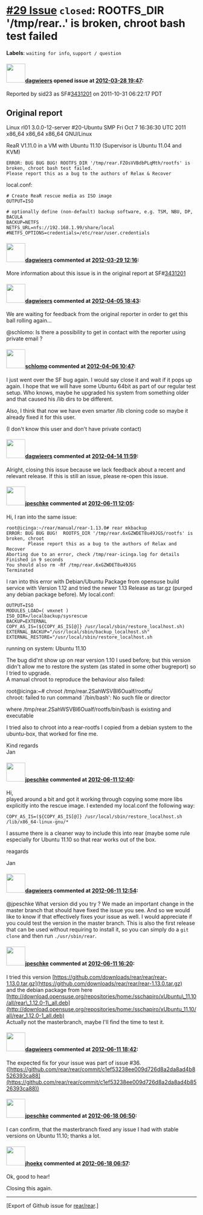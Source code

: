 [\#29 Issue](https://github.com/rear/rear/issues/29) `closed`: ROOTFS\_DIR '/tmp/rear..' is broken, chroot bash test failed
===========================================================================================================================

**Labels**: `waiting for info`, `support / question`

#### <img src="https://avatars.githubusercontent.com/u/388198?u=0732dee3fe5002278cfbf40359ec431bdcf5f06c&v=4" width="50">[dagwieers](https://github.com/dagwieers) opened issue at [2012-03-28 19:47](https://github.com/rear/rear/issues/29):

Reported by sid23 as
SF\#[3431201](https://sourceforge.net/tracker/?func=detail&aid=3431201&group_id=171835&atid=859452)
on 2011-10-31 06:22:17 PDT

Original report
---------------

Linux rl01 3.0.0-12-server \#20-Ubuntu SMP Fri Oct 7 16:36:30 UTC 2011
x86\_64 x86\_64 x86\_64 GNU/Linux

ReaR V1.11.0 in a VM with Ubuntu 11.10 (Supervisor is Ubuntu 11.04 and
KVM)

    ERROR: BUG BUG BUG! ROOTFS_DIR '/tmp/rear.FZOsVVBdbPLqMth/rootfs' is broken, chroot bash test failed. 
    Please report this as a bug to the authors of Relax & Recover

local.conf:

    # Create ReaR rescue media as ISO image
    OUTPUT=ISO

    # optionally define (non-default) backup software, e.g. TSM, NBU, DP, BACULA
    BACKUP=NETFS
    NETFS_URL=nfs://192.168.1.99/share/local
    #NETFS_OPTIONS=credentials=/etc/rear/user.credentials

#### <img src="https://avatars.githubusercontent.com/u/388198?u=0732dee3fe5002278cfbf40359ec431bdcf5f06c&v=4" width="50">[dagwieers](https://github.com/dagwieers) commented at [2012-03-29 12:16](https://github.com/rear/rear/issues/29#issuecomment-4812610):

More information about this issue is in the original report at
SF\#[3431201](https://sourceforge.net/tracker/?func=detail&aid=3431201&group_id=171835&atid=859452)

#### <img src="https://avatars.githubusercontent.com/u/388198?u=0732dee3fe5002278cfbf40359ec431bdcf5f06c&v=4" width="50">[dagwieers](https://github.com/dagwieers) commented at [2012-04-05 18:43](https://github.com/rear/rear/issues/29#issuecomment-4982910):

We are waiting for feedback from the original reporter in order to get
this ball rolling again...

@schlomo: Is there a possibility to get in contact with the reporter
using private email ?

#### <img src="https://avatars.githubusercontent.com/u/101384?v=4" width="50">[schlomo](https://github.com/schlomo) commented at [2012-04-06 10:47](https://github.com/rear/rear/issues/29#issuecomment-4993572):

I just went over the SF bug again. I would say close it and wait if it
pops up again. I hope that we will have some Ubuntu 64bit as part of our
regular test setup. Who knows, maybe he upgraded his system from
something older and that caused his /lib dirs to be different.

Also, I think that now we have even smarter /lib cloning code so maybe
it already fixed it for this user.

(I don't know this user and don't have private contact)

#### <img src="https://avatars.githubusercontent.com/u/388198?u=0732dee3fe5002278cfbf40359ec431bdcf5f06c&v=4" width="50">[dagwieers](https://github.com/dagwieers) commented at [2012-04-14 11:59](https://github.com/rear/rear/issues/29#issuecomment-5130833):

Alright, closing this issue because we lack feedback about a recent and
relevant release. If this is still an issue, please re-open this issue.

#### <img src="https://avatars.githubusercontent.com/u/1710224?v=4" width="50">[jpeschke](https://github.com/jpeschke) commented at [2012-06-11 12:05](https://github.com/rear/rear/issues/29#issuecomment-6242643):

Hi, I ran into the same issue:

    root@icinga:~/rear/manual/rear-1.13.0# rear mkbackup
    ERROR: BUG BUG BUG!  ROOTFS_DIR '/tmp/rear.6xGZWDET8u49JGS/rootfs' is broken, chroot
            Please report this as a bug to the authors of Relax and Recover
    Aborting due to an error, check /tmp/rear-icinga.log for details
    Finished in 9 seconds
    You should also rm -Rf /tmp/rear.6xGZWDET8u49JGS
    Terminated

I ran into this error with Debian/Ubuntu Package from opensuse build
service with Version 1.12 and tried the newer 1.13 Release as tar.gz
(purged any debian package before). My local.conf:

    OUTPUT=ISO
    MODULES_LOAD=( vmxnet )
    ISO_DIR=/localbackup/sysrescue
    BACKUP=EXTERNAL
    COPY_AS_IS=(${COPY_AS_IS[@]} /usr/local/sbin/restore_localhost.sh)
    EXTERNAL_BACKUP="/usr/local/sbin/backup_localhost.sh"
    EXTERNAL_RESTORE="/usr/local/sbin/restore_localhost.sh

running on system: Ubuntu 11.10

The bug did'nt show up on rear version 1.10 I used before; but this
version didn't allow me to restore the system (as stated in some other
bugreport) so I tried to upgrade.  
A manual chroot to reproduce the behaviour also failed:

root@icinga:~\# chroot /tmp/rear.2SahWSVBl6Oualf/rootfs/  
chroot: failed to run command \`/bin/bash': No such file or director

where /tmp/rear.2SahWSVBl6Oualf/rootfs/bin/bash is existing and
executable

I tried also to chroot into a rear-rootfs I copied from a debian system
to the ubuntu-box, that worked for fine me.

Kind regards  
Jan

#### <img src="https://avatars.githubusercontent.com/u/1710224?v=4" width="50">[jpeschke](https://github.com/jpeschke) commented at [2012-06-11 12:40](https://github.com/rear/rear/issues/29#issuecomment-6243285):

Hi,  
played around a bit and got it working through copying some more libs
explicitly into the rescue image. I extended my local.conf the following
way:

    COPY_AS_IS=(${COPY_AS_IS[@]} /usr/local/sbin/restore_localhost.sh /lib/x86_64-linux-gnu/*

I assume there is a cleaner way to include this into rear (maybe some
rule especially for Ubuntu 11.10 so that rear works out of the box.

reagards

Jan

#### <img src="https://avatars.githubusercontent.com/u/388198?u=0732dee3fe5002278cfbf40359ec431bdcf5f06c&v=4" width="50">[dagwieers](https://github.com/dagwieers) commented at [2012-06-11 12:54](https://github.com/rear/rear/issues/29#issuecomment-6243542):

@jpeschke What version did you try ? We made an important change in the
master branch that should have fixed the issue you see. And so we would
like to know if that effectively fixes your issue as well. I would
appreciate if you could test the version in the master branch. This is
also the first release that can be used without requiring to install it,
so you can simply do a `git clone` and then run `./usr/sbin/rear`.

#### <img src="https://avatars.githubusercontent.com/u/1710224?v=4" width="50">[jpeschke](https://github.com/jpeschke) commented at [2012-06-11 16:20](https://github.com/rear/rear/issues/29#issuecomment-6248902):

I tried this version
[https://github.com/downloads/rear/rear/rear-1.13.0.tar.gz](https://github.com/downloads/rear/rear/rear-1.13.0.tar.gz)  
and the debian package from here  
[http://download.opensuse.org/repositories/home:/sschapiro/xUbuntu\_11.10/all/rear\_1.12.0-1\_all.deb](http://download.opensuse.org/repositories/home:/sschapiro/xUbuntu_11.10/all/rear_1.12.0-1_all.deb)  
Actually not the masterbranch, maybe I'll find the time to test it.

#### <img src="https://avatars.githubusercontent.com/u/388198?u=0732dee3fe5002278cfbf40359ec431bdcf5f06c&v=4" width="50">[dagwieers](https://github.com/dagwieers) commented at [2012-06-11 18:42](https://github.com/rear/rear/issues/29#issuecomment-6252455):

The expected fix for your issue was part of issue \#36.
([https://github.com/rear/rear/commit/c1ef53238ee009d726d8a2da8ad4b8526393ca88](https://github.com/rear/rear/commit/c1ef53238ee009d726d8a2da8ad4b8526393ca88))

#### <img src="https://avatars.githubusercontent.com/u/1710224?v=4" width="50">[jpeschke](https://github.com/jpeschke) commented at [2012-06-18 06:50](https://github.com/rear/rear/issues/29#issuecomment-6388979):

I can confirm, that the masterbranch fixed any issue I had with stable
versions on Ubuntu 11.10; thanks a lot.

#### <img src="https://avatars.githubusercontent.com/u/783473?v=4" width="50">[jhoekx](https://github.com/jhoekx) commented at [2012-06-18 06:57](https://github.com/rear/rear/issues/29#issuecomment-6389065):

Ok, good to hear!

Closing this again.

------------------------------------------------------------------------

\[Export of Github issue for
[rear/rear](https://github.com/rear/rear).\]
